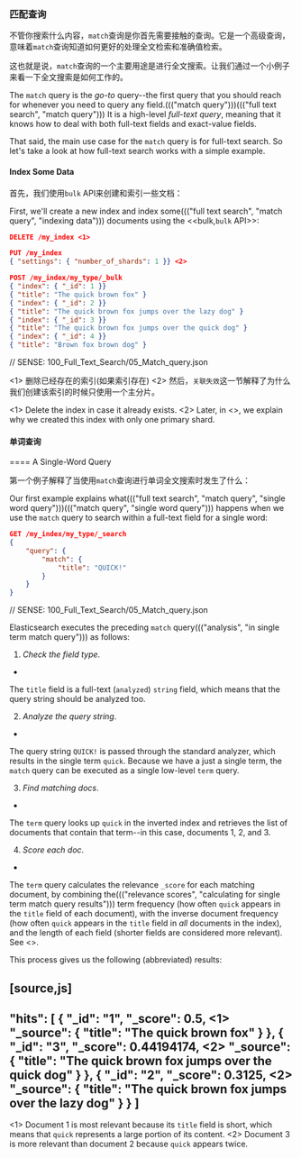 ### 匹配查询

不管你搜索什么内容，`match`查询是你首先需要接触的查询。它是一个高级查询，意味着`match`查询知道如何更好的处理全文检索和准确值检索。

这也就是说，`match`查询的一个主要用途是进行全文搜索。让我们通过一个小例子来看一下全文搜索是如何工作的。

The `match` query is the _go-to_ query--the first query that you should
reach for whenever you need to query any field.((("match query")))((("full text search", "match query"))) It is a high-level _full-text
query_, meaning that it knows how to deal with both full-text fields and exact-value fields.

That said, the main use case for the `match` query is for full-text search. So
let's take a look at how full-text search works with a simple example.

#### Index Some Data

首先，我们使用`bulk` API来创建和索引一些文档：

First, we'll create a new index and index some((("full text search", "match query", "indexing data"))) documents using the
<<bulk,`bulk` API>>:

```json
DELETE /my_index <1>

PUT /my_index
{ "settings": { "number_of_shards": 1 }} <2>

POST /my_index/my_type/_bulk
{ "index": { "_id": 1 }}
{ "title": "The quick brown fox" }
{ "index": { "_id": 2 }}
{ "title": "The quick brown fox jumps over the lazy dog" }
{ "index": { "_id": 3 }}
{ "title": "The quick brown fox jumps over the quick dog" }
{ "index": { "_id": 4 }}
{ "title": "Brown fox brown dog" }
```

// SENSE: 100_Full_Text_Search/05_Match_query.json

<1> 删除已经存在的索引(如果索引存在)
<2> 然后，`关联失效`这一节解释了为什么我们创建该索引的时候只使用一个主分片。

<1> Delete the index in case it already exists.
<2> Later, in <<relevance-is-broken>>, we explain why
    we created this index with only one primary shard.

#### 单词查询
==== A Single-Word Query

第一个例子解释了当使用`match`查询进行单词全文搜索时发生了什么：

Our first example explains what((("full text search", "match query", "single word query")))((("match query", "single word query"))) happens when we use the `match` query to
search within a full-text field for a single word:

```json
GET /my_index/my_type/_search
{
    "query": {
        "match": {
            "title": "QUICK!"
        }
    }
}
```
// SENSE: 100_Full_Text_Search/05_Match_query.json

Elasticsearch executes the preceding `match` query((("analysis", "in single term match query"))) as follows:

1. _Check the field type_.
+
The `title` field is a full-text (`analyzed`) `string` field, which means that
the query string should be analyzed too.

2. _Analyze the query string_.
+
The query string `QUICK!` is passed through the standard analyzer, which
results in the single term `quick`. Because we have a just a single term,
the `match` query can be executed as a single low-level `term` query.

3. _Find matching docs_.
+
The `term` query looks up `quick` in the inverted index and retrieves the
list of documents that contain that term--in this case, documents 1, 2, and
3.

4. _Score each doc_.
+
The `term` query calculates the relevance `_score` for each matching document,
by combining the((("relevance scores", "calculating for single term match query results"))) term frequency (how often `quick` appears in the `title`
field of each document), with the inverse document frequency (how often
`quick` appears in the `title` field in _all_ documents in the index), and the
length of each field (shorter fields are considered more relevant).
See <<relevance-intro>>.

This process gives us the following (abbreviated) results:

[source,js]
--------------------------------------------------
"hits": [
 {
    "_id":      "1",
    "_score":   0.5, <1>
    "_source": {
       "title": "The quick brown fox"
    }
 },
 {
    "_id":      "3",
    "_score":   0.44194174, <2>
    "_source": {
       "title": "The quick brown fox jumps over the quick dog"
    }
 },
 {
    "_id":      "2",
    "_score":   0.3125, <2>
    "_source": {
       "title": "The quick brown fox jumps over the lazy dog"
    }
 }
]
--------------------------------------------------
<1> Document 1 is most relevant because its `title` field is short, which means
    that `quick` represents a large portion of its content.
<2> Document 3 is more relevant than document 2 because `quick` appears twice.
